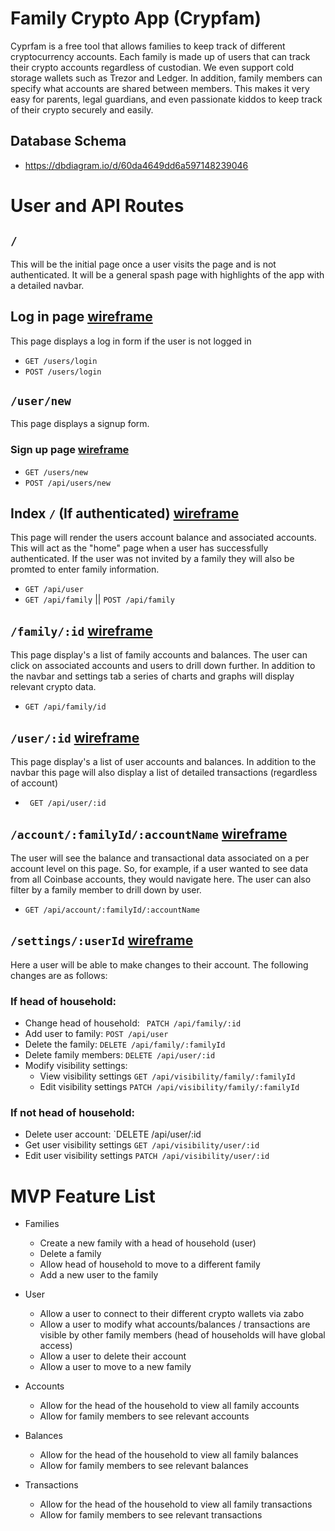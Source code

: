 # Family Crypto App (Crypfam)

Cyprfam is a free tool that allows families to keep track of different cryptocurrency accounts. Each family is made up of users that can track their crypto accounts regardless of custodian. We even support cold storage wallets such as Trezor and Ledger. In addition, family members can specify what accounts are shared between members. This makes it very easy for parents, legal guardians, and even passionate kiddos to keep track of their crypto securely and easily. 



## Database Schema
 * https://dbdiagram.io/d/60da4649dd6a597148239046

# User and API Routes

## `/`

This will be the initial page once a user visits the page and is not authenticated. It will be a general spash page with highlights of the app with a detailed navbar. 


## Log in page  [wireframe](https://docs.google.com/drawings/d/106fUFYGusX7bkIhtUZgkp4oC3mbhYvLmTzjJ0tOs1a8/edit?usp=sharing)
This page displays a log in form if the user is not logged in
* `GET /users/login`
* `POST /users/login`
## `/user/new`
This page displays a signup form.
### Sign up page [wireframe](https://docs.google.com/drawings/d/1bs42ETQu7M_LnNeivSX1CP0syoWdFo7Zknz56v4rXZw/edit?usp=sharing)
* `GET /users/new`
* `POST /api/users/new`
## Index `/` (If authenticated) [wireframe](https://docs.google.com/drawings/d/1bs42ETQu7M_LnNeivSX1CP0syoWdFo7Zknz56v4rXZw/edit?usp=sharing)
This page will render the users account balance and associated accounts. This will act as the "home" page when a user has successfully authenticated. If the user was not invited by a family they will also be promted to enter family information. 
* `GET /api/user` 
* `GET /api/family` || `POST /api/family`


## `/family/:id` [wireframe](https://docs.google.com/drawings/d/1bs42ETQu7M_LnNeivSX1CP0syoWdFo7Zknz56v4rXZw/edit?usp=sharing)
This page display's a list of family accounts and balances. The user can click on associated accounts and users to drill down further. In addition to the navbar and settings tab a series of charts and graphs will display relevant crypto data.
* `GET /api/family/id`

## `/user/:id` [wireframe](https://docs.google.com/drawings/d/1bs42ETQu7M_LnNeivSX1CP0syoWdFo7Zknz56v4rXZw/edit?usp=sharing)
This page display's a list of user accounts and balances. In addition to the navbar this page will also display a list of detailed transactions (regardless of account) 


*  ` GET /api/user/:id` 


## `/account/:familyId/:accountName` [wireframe](https://docs.google.com/drawings/d/14wgVzEIi2y4W0hTMEvls761VfMdy1t4CngfJw8fY_Z0/edit?usp=sharing)

The user will see the balance and transactional data associated on a per account level on this page. So, for example, if a user wanted to see data from all Coinbase accounts, they would navigate here. The user can also filter by a family member to drill down by user.

*  `GET /api/account/:familyId/:accountName`

## `/settings/:userId` [wireframe](https://docs.google.com/drawings/d/10LdqluOp0hf4u4RfTFC0N5vD8oMM-MkrH4W8XVG37eo/edit?usp=sharing)
Here a user will be able to make changes to their account. The following changes are as follows:

### If head of household:
 * Change head of household: ` PATCH /api/family/:id`
 * Add user to family: `POST /api/user`
 * Delete the family: `DELETE /api/family/:familyId`
 * Delete family members: `DELETE /api/user/:id`
 * Modify visibility settings:
    * View visibility settings `GET /api/visibility/family/:familyId`
    * Edit visibility settings `PATCH /api/visibility/family/:familyId`
    

### If not head of household:
 * Delete user account: `DELETE /api/user/:id
 * Get user visibility settings `GET /api/visibility/user/:id`
 * Edit user visibility settings `PATCH /api/visibility/user/:id`

 
 # MVP Feature List

* Families
    * Create a new family with a head of household (user)
    * Delete a family
    * Allow head of household to move to a different family
    * Add a new user to the family
* User 
    * Allow a user to connect to their different crypto wallets via zabo
    * Allow a user to modify what accounts/balances / transactions are visible by other family members (head of households will have global access)
    * Allow a user to delete their account
    * Allow a user to move to a new family
* Accounts 
    * Allow for the head of the household to view all family accounts
    * Allow for family members to see relevant accounts
* Balances 
    * Allow for the head of the household to view all family balances
    * Allow for family members to see relevant balances

* Transactions
    * Allow for the head of the household to view all family transactions
    * Allow for family members to see relevant transactions


 

